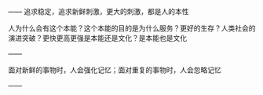 ——
追求稳定，追求新鲜刺激，更大的刺激，都是人的本性

人为什么会有这个本能？这个本能的目的是为什么服务？更好的生存？人类社会的演进突破？更快更高更强是本能还是文化？是本能也是文化

——

面对新鲜的事物时，人会强化记忆；面对重复的事物时，人会忽略记忆

——
